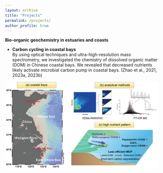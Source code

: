 ```yaml
---
layout: archive
title: "Projects"
permalink: /projects/
author_profile: true
---
```

 **Bio-organic geochemistry in estuaries and coasts**
 
- **Carbon cycling in coastal bays**  
By using optical techniques and ultra-high-resolution mass spectrometry, we investigated the chemistry of dissolved organic matter (DOM) in Chinese coastal bays. We revealed that decreased nutrients likely activate microbial carbon pump in coastal bays. (Zhao et al., 2021, 2023a, 2023b)

 ![Coastal bays](../images/bays.png)
